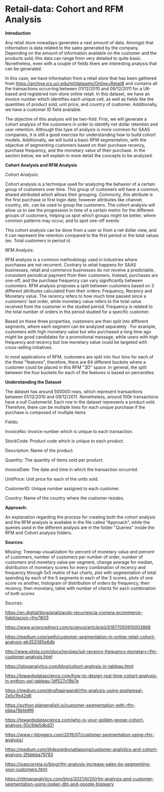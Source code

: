 # Retail-data: Cohort and RFM Analysis

**Introduction**

Any retail store nowadays generates a vast amount of data. Amongst that information is data related to the sales generated by the company. Depending on the amount of information available on the customer and the products sold, this data can range from very detailed to quite basic. Nonetheless, even with a couple of fields there are interesting analysis that can be generated.

In this case, we have information from a retail store that has been gathered from https://archive.ics.uci.edu/ml/datasets/Online+Retail# and contains all the transactions occurring between 01/12/2010 and 09/12/2011 for a UK-based and registered non-store online retail. In this dataset, we have an invoice number which identifies each unique cell, as well as fields like the quantities of product sold, unit price, and country of customer. Additionally, we have a customer ID field available.

The objective of this analysis will be two-fold. First, we will generate a cohort analysis of the customers in order to identify net dollar retention and user retention. Although this type of analysis is more common for SAAS companies, it is still a good exercise for understanding how to build cohort models. Additionally, we will build a basic RFM segmentation, with the objective of segmenting customers based on their purchase recency, purchase frequency, and the monetary value of their purchase. In the section below, we will explain in more detail the concepts to be analyzed.

**Cohort Analysis and RFM Analysis**

*Cohort Analysis:* 

Cohort analysis is a technique used for analyzing the behavior of a certain group of customers over time. This group of customers will have a common, shared attributed which allows their grouping. Commonly, this attribute is the first purchase or first login date, however attributes like channel, country, etc. can be used to group the customers. The cohort analysis will allow us to see the progression in time of a certain metric for the different groups of customers, helping us spot which groups might be better, where common patterns may occur, and to spot one-off events 

This cohort analysis can be done from a user or from a net dollar view, and it can represent the retention compared to the first period or the total values (ex. Total customers in period n)

*RFM Analysis:* 

RFM analysis is a common methodology used in industries where purchases are not recurrent. Contrary to what happens for SAAS businesses, retail and commerce businesses do not receive a predictable, consistent periodical payment from their customers. Instead, purchases are one-off, and the purchase frequency can vary significantly between customers. RFM analysis proposes a split between customers based on 3 different attributes calculated from their orders: Frequency, Recency and Monetary value. The recency refers to how much time passed since a customers' last order, while monetary value refers to the total value received from the customer in the studied period. Frequency is related to the total number of orders in the period studied for a specific customer.

Based on these three properties, customers are then split into different segments, where each segment can be analyzed separately . For example, customers with high monetary value but who purchased a long time ago might be good candidates for a promotional message, while users with high frequency and recency but low monetary value could be targeted with cross-selling initiatives. 

In most applications of RFM, customers are split into four bins for each of the three "features", therefore, there are 64 different buckets where a customer could be placed in this RFM "3D" space. In general, the split between the four buckets for each of the features is based on percentiles.

**Understanding the Dataset**

The dataset has around 500000 rows, which represent transactions between 01/12/2010 and 09/12/2011. Nonetheless, around 100k transactions have a null CustomerId. Each row in the dataset represents a product sold. Therefore, there can be multiple lines for each unique purchase if the purchase is composed of multiple items 

Fields:

InvoiceNo: Invoice number which is unique to each transaction.

StockCode: Product code which is unique to each product.

Description: Name of the product.

Quantity: The quantity of items sold per product.

InvoiceDate: The date and time in which the transaction occurred.

UnitPrice: Unit price for each of the units sold.

CustomerID: Unique number assigned to each customer.

Country: Name of the country where the customer resides.

**Approach:**

An explanation regarding the process for creating both the cohort analysis and the RFM analysis is available in the file called "Approach", while the queries used in the different analysis are in the folder "Queries" inside the RFM and Cohort analysis folders.

**Sources**:

Missing:
Treemap visualization for percent of monetary value and percent of customers, number of customers per number of order, number of customers and monetary value per segment, change average for median, distribution of monetary scores for every combination of recency and frequency through 5x5 matrix of bar charts, plot with segmentation of total spending by each of the 5 segments in each of the 3 scores, plots of one score vs another, histogram of distribution of orders by frequency, then recency, then monetary, table with number of clients for each combination of both scores


Sources:

https://en.digital/blog/analizando-recurrencia-compra-ecommerce-fidelizacion-rfm/1603

https://www.sciencedirect.com/science/article/pii/S1877050910003868

https://medium.com/swlh/customer-segmentation-in-online-retail-cohort-analysis-eb352085e64b

http://www.silota.com/docs/recipes/sql-recency-frequency-monetary-rfm-customer-analysis.html

https://iglooanalytics.com/blog/cohort-analysis-in-tableau.html

https://towardsdatascience.com/how-to-design-real-time-cohort-analysis-in-python-sql-tableau-1df527c19b7e

https://medium.com/@rafiqairwandi/rfm-analysis-using-postgresql-2e5c1fe42d6

https://python.plainenglish.io/customer-segmentation-with-rfm-ebba76bfe9f6

https://towardsdatascience.com/who-is-your-golden-goose-cohort-analysis-50c9de5dbd31

https://www.r-bloggers.com/2019/07/customer-segmentation-using-rfm-analysis/

https://medium.com/@designbynattapong/customer-analytics-and-cohort-analysis-2fbbbba79783

https://joaocorreia.io/blog/rfm-analysis-increase-sales-by-segmenting-your-customers.html

https://rittmananalytics.com/blog/2021/6/20/rfm-analysis-and-customer-segmentation-using-looker-dbt-and-google-bigquery


